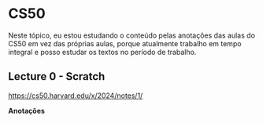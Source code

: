 # CS50

Neste tópico, eu estou estudando o conteúdo pelas anotações das aulas do CS50 em vez das próprias aulas, porque atualmente trabalho em tempo integral e posso estudar os textos no período de trabalho.

## Lecture 0 - Scratch
https://cs50.harvard.edu/x/2024/notes/1/

**Anotações**

